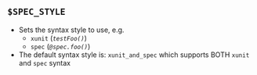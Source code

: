 ## `$SPEC_STYLE`

- Sets the syntax style to use, e.g.
  - `xunit` (_`testFoo()`_)
  - `spec` (_`@spec.foo()`_)
- The default syntax style is: `xunit_and_spec` which supports BOTH `xunit` and `spec` syntax

